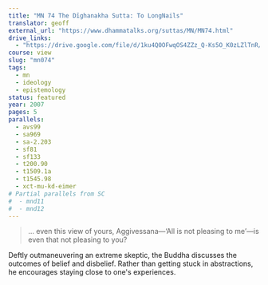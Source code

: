 ```yaml
---
title: "MN 74 The Dīghanakha Sutta: To LongNails"
translator: geoff
external_url: "https://www.dhammatalks.org/suttas/MN/MN74.html"
drive_links:
  - "https://drive.google.com/file/d/1ku4Q0OFwqOS4ZZz_Q-Ks5O_K0zLZlTnR/view?usp=drivesdk"
course: view
slug: "mn074"
tags:
  - mn
  - ideology
  - epistemology
status: featured
year: 2007
pages: 5
parallels:
  - avs99
  - sa969
  - sa-2.203
  - sf81
  - sf133
  - t200.90
  - t1509.1a
  - t1545.98
  - xct-mu-kd-eimer
# Partial parallels from SC
#  - mnd11
#  - mnd12
---
```


> … even this view of yours, Aggivessana—‘All is not pleasing to me’—is even that not pleasing to you?

Deftly outmaneuvering an extreme skeptic, the Buddha discusses the outcomes of belief and disbelief. Rather than getting stuck in abstractions, he encourages staying close to one's experiences.

